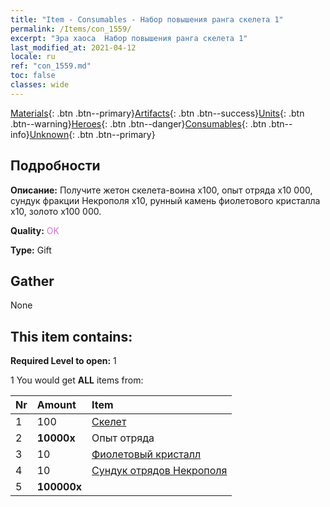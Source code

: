 ```yaml
---
title: "Item - Consumables - Набор повышения ранга скелета 1"
permalink: /Items/con_1559/
excerpt: "Эра хаоса  Набор повышения ранга скелета 1"
last_modified_at: 2021-04-12
locale: ru
ref: "con_1559.md"
toc: false
classes: wide
---
```

 [Materials](/ru/Items/){: .btn .btn--primary}[Artifacts](/ru/Items/Artifacts/){: .btn .btn--success}[Units](/ru/Items/Units/){: .btn .btn--warning}[Heroes](/ru/Items/Heroes/){: .btn .btn--danger}[Consumables](/ru/Items/Consumables/){: .btn .btn--info}[Unknown](/ru/Items/Unknown/){: .btn .btn--primary}

## Подробности
 **Описание:** Получите жетон скелета-воина x100, опыт отряда x10 000, сундук фракции Некрополя x10, рунный камень фиолетового кристалла x10, золото x100 000.

 **Quality:** <span style="color: #DA70D6">OK</span>

 **Type:** Gift

## Gather

  None

## This item contains:

 **Required Level to open:** 1

 1 You would get **ALL** items  from:

  | Nr | Amount |     Item    |
  |:---|:-------|:------------|
  | 1 | 100 | [Скелет](/ru/Items/unt_208/) | 
  | 2 |  **10000x** | Опыт отряда |  | 
  | 3 | 10 | [Фиолетовый кристалл](/ru/Items/con_720/) | 
  | 4 | 10 | [Сундук отрядов Некрополя](/ru/Items/con_1271/) | 
  | 5 |  **100000x** | <i class="fas fa-coins"/> |  | 
